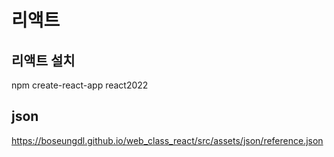 # 리액트

## 리액트 설치
npm create-react-app react2022

## json
https://boseungdl.github.io/web_class_react/src/assets/json/reference.json